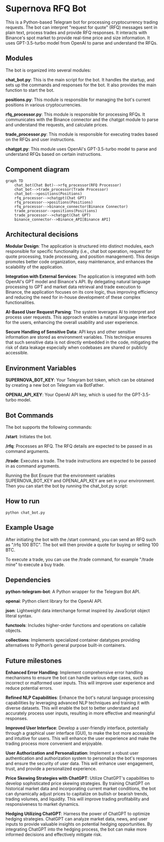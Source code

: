 # Supernova RFQ Bot
This is a Python-based Telegram bot for processing cryptocurrency trading requests. The bot can interpret "request for quote" (RFQ) messages sent in plain text, process trades and provide RFQ responses. It interacts with Binance's spot market to provide real-time price and size information. It uses GPT-3.5-turbo model from OpenAI to parse and understand the RFQs.

## Modules
The bot is organized into several modules:

__chat_bot.py__: This is the main script for the bot. It handles the startup, and sets up the commands and responses for the bot. It also provides the main function to start the bot.

__positions.py__: This module is responsible for managing the bot's current positions in various cryptocurrencies.

__rfq_processor.py__: This module is responsible for processing RFQs. It communicates with the Binance connector and the chatgpt module to parse and understand the requests, and calculate prices.

__trade_processor.py__: This module is responsible for executing trades based on the RFQs and user instructions.

__chatgpt.py__: This module uses OpenAI's GPT-3.5-turbo model to parse and understand RFQs based on certain instructions.

## Component diagram
```mermaid
graph TD
    chat_bot(Chat Bot)-->rfq_processor(RFQ Processor)
    chat_bot-->trade_processor(Trade Processor)
    chat_bot-->positions(Positions)
    rfq_processor-->chatgpt(Chat GPT)
    rfq_processor-->positions(Positions)
    rfq_processor-->binance_connector(Binance Connector)
    trade_processor-->positions(Positions)
    trade_processor-->chatgpt(Chat GPT)
    binance_connector-->Binance_API[Binance API]
```

## Architectural decisions

__Modular Design__: The application is structured into distinct modules, each responsible for specific functionality (i.e., chat bot operation, request for quote processing, trade processing, and position management). This design promotes better code organization, easy maintenance, and enhances the scalability of the application.

__Integration with External Services__: The application is integrated with both OpenAI's GPT model and Binance's API. By delegating natural language processing to GPT and market data retrieval and trade execution to Binance, the application focuses on its core logic, thus improving efficiency and reducing the need for in-house development of these complex functionalities.

__AI-Based User Request Parsing__: The system leverages AI to interpret and process user requests. This approach enables a natural language interface for the users, enhancing the overall usability and user experience.

__Secure Handling of Sensitive Data__: API keys and other sensitive information are stored as environment variables. This technique ensures that such sensitive data is not directly embedded in the code, mitigating the risk of data leakage especially when codebases are shared or publicly accessible.

## Environment Variables
__SUPERNOVA_BOT_KEY__: Your Telegram bot token, which can be obtained by creating a new bot on Telegram via BotFather.

__OPENAI_API_KEY__: Your OpenAI API key, which is used for the GPT-3.5-turbo model.
## Bot Commands
The bot supports the following commands:

__/start__: Initiates the bot.

__/rfq__: Processes an RFQ. The RFQ details are expected to be passed in as command arguments.

__/trade__: Executes a trade. The trade instructions are expected to be passed in as command arguments.

Running the Bot
Ensure that the environment variables SUPERNOVA_BOT_KEY and OPENAI_API_KEY are set in your environment. Then you can start the bot by running the chat_bot.py script:

## How to run
```
python chat_bot.py
```
## Example Usage
After initiating the bot with the /start command, you can send an RFQ such as "/rfq 100 BTC". The bot will then provide a quote for buying or selling 100 BTC.

To execute a trade, you can use the /trade command, for example "/trade mine" to execute a buy trade.

## Dependencies

__python-telegram-bot__: A Python wrapper for the Telegram Bot API.

__openai__: Python client library for the OpenAI API.

__json__: Lightweight data interchange format inspired by JavaScript object literal syntax.

__functools__: Includes higher-order functions and operations on callable objects.

__collections__: Implements specialized container datatypes providing alternatives to Python’s general purpose built-in containers.

## Future milestones

__Enhanced Error Handling__: Implement comprehensive error handling mechanisms to ensure the bot can handle various edge cases, such as incorrect or malformed user inputs. This will improve user experience and reduce potential errors.

__Refined NLP Capabilities__: Enhance the bot's natural language processing capabilities by leveraging advanced NLP techniques and training it with diverse datasets. This will enable the bot to better understand and accurately process user inputs, resulting in more effective and meaningful responses.

__Improved User Interface__: Develop a user-friendly interface, potentially through a graphical user interface (GUI), to make the bot more accessible and intuitive for users. This will enhance the user experience and make the trading process more convenient and enjoyable.

__User Authorization and Personalization__: Implement a robust user authentication and authorization system to personalize the bot's responses and ensure the security of user data. This will enhance user engagement, trust, and provide a personalized experience.

__Price Skewing Strategies with ChatGPT__: Utilize ChatGPT's capabilities to develop sophisticated price skewing strategies. By training ChatGPT on historical market data and incorporating current market conditions, the bot can dynamically adjust prices to capitalize on bullish or bearish trends, trading volumes, and liquidity. This will improve trading profitability and responsiveness to market dynamics.

__Hedging Utilizing ChatGPT__: Harness the power of ChatGPT to optimize hedging strategies. ChatGPT can analyze market data, news, and user inputs to provide valuable insights on potential hedging opportunities. By integrating ChatGPT into the hedging process, the bot can make more informed decisions and effectively mitigate risk.
